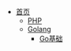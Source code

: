 * [首页](/)
  * [PHP](/php/README.md)
  * [Golang](/golang/README.md)
    * [Go基础](/golang/go基础/内置变量类型和函数.md)